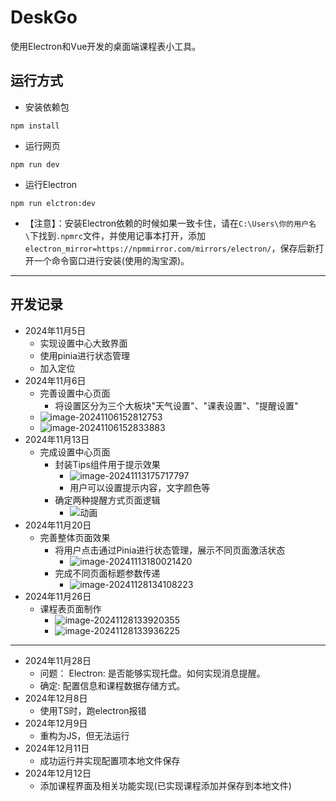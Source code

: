 # DeskGo
使用Electron和Vue开发的桌面端课程表小工具。
## 运行方式
+ 安装依赖包
~~~shell
npm install 
~~~
+ 运行网页

```shell
npm run dev
```

+ 运行Electron

```shell
npm run elctron:dev
```

+ 【注意】：安装Electron依赖的时候如果一致卡住，请在`C:\Users\你的用户名\`下找到`.npmrc`文件，并使用记事本打开，添加`electron_mirror=https://npmmirror.com/mirrors/electron/`，保存后新打开一个命令窗口进行安装(使用的淘宝源)。

---

## 开发记录
+ 2024年11月5日
  + 实现设置中心大致界面
  + 使用pinia进行状态管理
  + 加入定位
+ 2024年11月6日
  + 完善设置中心页面
    + 将设置区分为三个大板块"天气设置"、"课表设置"、"提醒设置"
  + ![image-20241106152812753](https://astraca.oss-cn-chengdu.aliyuncs.com/img_bed/image-20241106152812753.png)
  + ![image-20241106152833883](https://astraca.oss-cn-chengdu.aliyuncs.com/img_bed/image-20241106152833883.png)
+ 2024年11月13日
  + 完成设置中心页面
    + 封装Tips组件用于提示效果
      + ![image-20241113175717797](https://astraca.oss-cn-chengdu.aliyuncs.com/img_bed/image-20241113175717797.png)
      + 用户可以设置提示内容，文字颜色等
    + 确定两种提醒方式页面逻辑
      + ![动画](https://astraca.oss-cn-chengdu.aliyuncs.com/img_bed/%E5%8A%A8%E7%94%BB.gif)
+ 2024年11月20日
  + 完善整体页面效果
    + 将用户点击通过Pinia进行状态管理，展示不同页面激活状态
      + ![image-20241113180021420](https://astraca.oss-cn-chengdu.aliyuncs.com/img_bed/image-20241113180021420.png)
    + 完成不同页面标题参数传递
      + ![image-20241128134108223](https://astraca.oss-cn-chengdu.aliyuncs.com/img_bed/image-20241128134108223.png)
+ 2024年11月26日
  + 课程表页面制作
    + ![image-20241128133920355](https://astraca.oss-cn-chengdu.aliyuncs.com/img_bed/image-20241128133920355.png)
    + ![image-20241128133936225](https://astraca.oss-cn-chengdu.aliyuncs.com/img_bed/image-20241128133936225.png)
---
+ 2024年11月28日
  + 问题：
    Electron: 是否能够实现托盘。如何实现消息提醒。
  + 确定:
    配置信息和课程数据存储方式。
+ 2024年12月8日
  + 使用TS时，跑electron报错
+ 2024年12月9日
  + 重构为JS，但无法运行
+ 2024年12月11日
  + 成功运行并实现配置项本地文件保存
+ 2024年12月12日
  + 添加课程界面及相关功能实现(已实现课程添加并保存到本地文件)